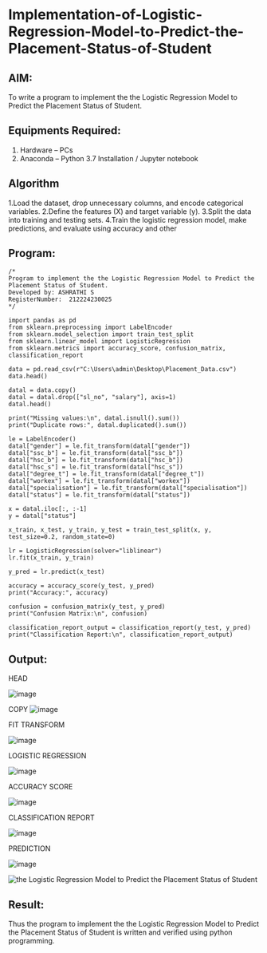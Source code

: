 # Implementation-of-Logistic-Regression-Model-to-Predict-the-Placement-Status-of-Student

## AIM:
To write a program to implement the the Logistic Regression Model to Predict the Placement Status of Student.

## Equipments Required:
1. Hardware – PCs
2. Anaconda – Python 3.7 Installation / Jupyter notebook

## Algorithm
1.Load the dataset, drop unnecessary columns, and encode categorical variables.
2.Define the features (X) and target variable (y).
3.Split the data into training and testing sets.
4.Train the logistic regression model, make predictions, and evaluate using accuracy and other

## Program:
```
/*
Program to implement the the Logistic Regression Model to Predict the Placement Status of Student.
Developed by: ASHRATHI S
RegisterNumber:  212224230025
*/

```
```
import pandas as pd
from sklearn.preprocessing import LabelEncoder
from sklearn.model_selection import train_test_split
from sklearn.linear_model import LogisticRegression
from sklearn.metrics import accuracy_score, confusion_matrix, classification_report

data = pd.read_csv(r"C:\Users\admin\Desktop\Placement_Data.csv")
data.head()

datal = data.copy()
datal = datal.drop(["sl_no", "salary"], axis=1)
datal.head()

print("Missing values:\n", datal.isnull().sum())
print("Duplicate rows:", datal.duplicated().sum())

le = LabelEncoder()
datal["gender"] = le.fit_transform(datal["gender"])
datal["ssc_b"] = le.fit_transform(datal["ssc_b"])
datal["hsc_b"] = le.fit_transform(datal["hsc_b"])
datal["hsc_s"] = le.fit_transform(datal["hsc_s"])
datal["degree_t"] = le.fit_transform(datal["degree_t"])
datal["workex"] = le.fit_transform(datal["workex"])
datal["specialisation"] = le.fit_transform(datal["specialisation"])
datal["status"] = le.fit_transform(datal["status"])

x = datal.iloc[:, :-1]
y = datal["status"]

x_train, x_test, y_train, y_test = train_test_split(x, y, test_size=0.2, random_state=0)

lr = LogisticRegression(solver="liblinear")
lr.fit(x_train, y_train)

y_pred = lr.predict(x_test)

accuracy = accuracy_score(y_test, y_pred)
print("Accuracy:", accuracy)

confusion = confusion_matrix(y_test, y_pred)
print("Confusion Matrix:\n", confusion)

classification_report_output = classification_report(y_test, y_pred)
print("Classification Report:\n", classification_report_output)
```
## Output:

HEAD

![image](https://github.com/user-attachments/assets/6d3166e2-7fd9-4582-8729-4ba68a64036b)

COPY
![image](https://github.com/user-attachments/assets/3e4ee2fa-f457-4c2c-a13a-d4791707c7d7)

FIT TRANSFORM

![image](https://github.com/user-attachments/assets/b0e4a287-35b1-4c2d-b386-d20f8f62b772)

LOGISTIC REGRESSION

![image](https://github.com/user-attachments/assets/49664d5e-2913-456b-95fa-dd7ae5a15637)

ACCURACY SCORE

![image](https://github.com/user-attachments/assets/0e91c61e-abcb-400f-a04f-c36ec2885d1c)

CLASSIFICATION REPORT

![image](https://github.com/user-attachments/assets/ae7876ef-a1f6-4e7b-90e3-320aab671526)

PREDICTION

![image](https://github.com/user-attachments/assets/f1591a15-9289-4a4e-a284-20d5b58298b3)

![the Logistic Regression Model to Predict the Placement Status of Student](sam.png)


## Result:
Thus the program to implement the the Logistic Regression Model to Predict the Placement Status of Student is written and verified using python programming.
